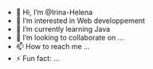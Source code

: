 - 👋 Hi, I’m @Irina-Helena
- 👀 I’m interested in Web developpement
- 🌱 I’m currently learning Java 
- 💞️ I’m looking to collaborate on ...
- 📫 How to reach me ...
- ⚡ Fun fact: ...

<!---
Irina-Helena/Irina-Helena is a ✨ special ✨ repository because its `README.md` (this file) appears on your GitHub profile.
You can click the Preview link to take a look at your changes.
--->

